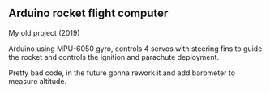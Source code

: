 ## Arduino rocket flight computer
My old project (2019)

Arduino using MPU-6050 gyro, controls 4 servos with steering fins to guide the rocket and controls the ignition and parachute deployment.

Pretty bad code, in the future gonna rework it and add barometer to measure altitude.
